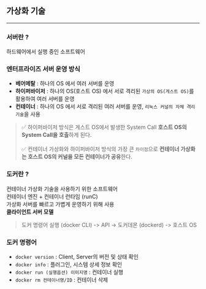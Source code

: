 ## 가상화 기술

-------

### 서버란 ?  
하드웨어에서 실행 중인 소프트웨어

### 엔터프라이즈 서버 운영 방식

- **베어메탈** : 하나의 OS 에서 여러 서버를 운영
- **하이퍼바이저** : 하나의 OS(호스트 OS) 에서 서로 격리된 `가상의 OS(게스트 OS)`를 활용하여 여러 서버를 운영
- **컨테이너** : 하나의 OS 에서 서로 격리된 여러 서버를 운영, `리눅스 커널의 자체 격리 기술`을 사용

> ✅ 하이퍼바이저 방식은 게스트 OS에서 발생한 System Call **호스트 OS의 System Call을 호출**하게 된다.
> <br>
> <br>
> ✅ 컨테이너 가상화와 하이퍼바이저 방식의 가장 큰 `차이점`으로 **컨테이너 가상화는 호스트 OS의 커널을 모든 컨테이너가 공유**한다.

### 도커란 ? 

컨테이너 가상화 기술을 사용하기 위한 소프트웨어 <br>
컨테이너 엔진 + 컨테이너 런타임 (runC) <br>
가상화 서버를 빠르고 가볍게 운영하기 위해 사용 <br>
**클라이언트 서버 모델**
> 도커 명령어 실행 (docker CLI) -> API -> 도커데몬 (dockerd) -> 호스트 OS

### 도커 명령어

- `docker version` : Client, Server의 버전 및 상태 확인
- `docker info` : 플러그인, 시스템 상세 정보 확인
- `docker run (실행옵션) 이미지명` : 컨테이너 실행
- `docker rm 컨테이너명/ID` : 컨테이너 삭제